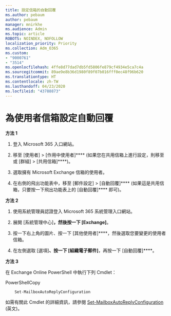 ```yaml
---
title: 設定信箱的自動回覆
ms.author: pebaum
author: pebaum
manager: mnirkhe
ms.audience: Admin
ms.topic: article
ROBOTS: NOINDEX, NOFOLLOW
localization_priority: Priority
ms.collection: Adm_O365
ms.custom:
- "9000761"
- "3514"
ms.openlocfilehash: 4ffe8d77dad7db5fd5806fe879cf4934e5ca7c4a
ms.sourcegitcommit: 89ae9e8b36d1980f89f07b016fff0ec48f96b620
ms.translationtype: HT
ms.contentlocale: zh-TW
ms.lasthandoff: 04/23/2020
ms.locfileid: "43788873"
---
```

# <a name="set-auto-replies-for-a-users-mailbox"></a>為使用者信箱設定自動回覆

**方法 1**

1. 登入 Microsoft 365 入口網站。

2. 移至 [使用者] > [作用中使用者]**** (如果您在共用信箱上進行設定，則移至或 [群組] > [共用信箱]****)。

3. 選取擁有 Microsoft Exchange 信箱的使用者。

4. 在右側的飛出功能表中，移至 [郵件設定] > [自動回覆]**** (如果這是共用信箱，只要按一下飛出功能表上的 [自動回覆]**** 即可)。

**方法 2**

1. 使用系統管理員認證登入 Microsoft 365 系統管理入口網站。

2. 展開 [系統管理中心]****，然後按一下 [Exchange]****。

3. 按一下右上角的圖片、按一下 [其他使用者]****，然後選取您要變更的使用者信箱。

4. 在左側選取 [選項]****、按一下 [組織電子郵件]****，再按一下 [自動回覆]****。

**方法 3**

在 Exchange Online PowerShell 中執行下列 Cmdlet：

PowerShellCopy

```
    Set-MailboxAutoReplyConfiguration
```

如需有關此 Cmdlet 的詳細資訊，請參閱 [Set-MailboxAutoReplyConfiguration](https://docs.microsoft.com/powershell/module/exchange/mailboxes/set-mailboxautoreplyconfiguration) (英文)。
